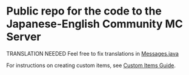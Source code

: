 # Public repo for the code to the Japanese-English Community MC Server

TRANSLATION NEEDED
Feel free to fix translations in [Messages.java](src/main/java/com/loficostudios/japaneseMinecraft/Messages.java)

For instructions on creating custom items, see [Custom Items Guide](docs/CustomItems.md).
